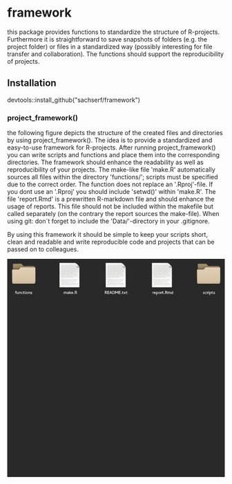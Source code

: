 # framework
this package provides functions to standardize the structure of R-projects. Furthermore it is straightforward to save snapshots of folders (e.g. the project folder) or files in a standardized way (possibly interesting for file transfer and collaboration). The functions should support the reproducibility of projects.

## Installation
devtools::install_github("sachserf/framework")

### project_framework()
the following figure depicts the structure of the created files and directories by using project_framework().
The idea is to provide a standardized and easy-to-use framework for R-projects. After running project_framework() you can write scripts and functions and place them into the corresponding directories. The framework should enhance the readability as well as reproducibility of your projects. The make-like file 'make.R' automatically sources all files within the directory 'functions/'; scripts must be specified due to the correct order. The function does not replace an '.Rproj'-file. If you dont use an '.Rproj' you should include 'setwd()' within 'make.R'. The file 'report.Rmd' is a prewritten R-markdown file and should enhance the usage of reports. This file should not be included within the makefile but called separately (on the contrary the report sources the make-file). When using git: don´t forget to include the 'Data/'-directory in your .gitignore.

By using this framework it should be simple to keep your scripts short, clean and readable and write reproducible code and projects that can be passed on to colleagues.

![structure of the created files and directories by using project_framework()][1]





[1]: figures/structure.png "structure of the created files and directories by using project_framework()"